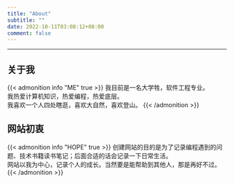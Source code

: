 ```yaml
---
title: "About"
subtitle: ""
date: 2022-10-11T03:08:12+08:00
comment: false
---
```


<!-- When you set data `friends.yml` in `yourProject/data/` directory, it will be automatically loaded here. -->
---
<!-- You can define additional content below for this page. -->

## 关于我

{{< admonition info "ME" true >}}
我目前是一名大学牲，软件工程专业。  
我热爱计算机知识，热爱编程，热爱底层。  
我喜欢一个人四处瞎逛，喜欢大自然，喜欢登山。
{{< /admonition >}}

## 网站初衷

{{< admonition info "HOPE" true >}}
创建网站的目的是为了记录编程遇到的问题、技术书籍读书笔记；后面合适的话会记录一下日常生活。  
网站以我为中心，记录个人的成长。当然要是能帮助到其他人，那是再好不过。
{{< /admonition >}}

